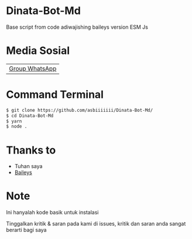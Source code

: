 # Dinata-Bot-Md
Base script from code adiwajishing baileys version ESM Js

# Media Sosial
||
| :--- |
| [Group WhatsApp](https://chat.whatsapp.com/L0mR114J9SEKNrPfaYyfLz) | 

# Command Terminal
```bash
$ git clone https://github.com/asbiiiiiii/Dinata-Bot-Md/
$ cd Dinata-Bot-Md
$ yarn
$ node .
```

# Thanks to 
- Tuhan saya
- [Baileys](https://github.com/adiwajshing/baileys)

# Note 
Ini hanyalah kode basik untuk instalasi

Tinggalkan kritik & saran pada kami di issues, kritik dan saran anda sangat berarti bagi saya
